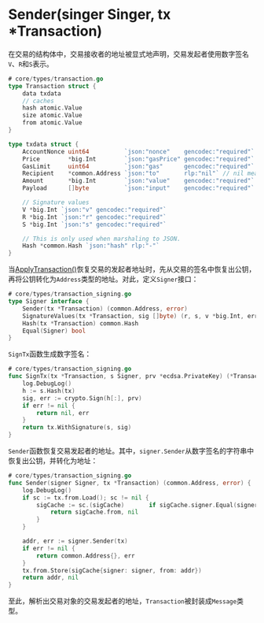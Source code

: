 # Sender(singer Singer, tx *Transaction)

在交易的结构体中，交易接收者的地址被显式地声明，交易发起者使用数字签名`V`、`R`和`S`表示。

```go
# core/types/transaction.go
type Transaction struct {
	data txdata
	// caches
	hash atomic.Value
	size atomic.Value
	from atomic.Value
}

type txdata struct {
	AccountNonce uint64          `json:"nonce"    gencodec:"required"`
	Price        *big.Int        `json:"gasPrice" gencodec:"required"`
	GasLimit     uint64          `json:"gas"      gencodec:"required"`
	Recipient    *common.Address `json:"to"       rlp:"nil"` // nil means contract creation
	Amount       *big.Int        `json:"value"    gencodec:"required"`
	Payload      []byte          `json:"input"    gencodec:"required"`

	// Signature values
	V *big.Int `json:"v" gencodec:"required"`
	R *big.Int `json:"r" gencodec:"required"`
	S *big.Int `json:"s" gencodec:"required"`

	// This is only used when marshaling to JSON.
	Hash *common.Hash `json:"hash" rlp:"-"`
}
```

当[ApplyTransaction()](./applyTransaction.md#%E4%B8%80-message)恢复交易的发起者地址时，先从交易的签名中恢复出公钥，再将公钥转化为`Address`类型的地址。对此，定义`Signer`接口：

```go
# core/types/transaction_signing.go
type Signer interface {
	Sender(tx *Transaction) (common.Address, error)
	SignatureValues(tx *Transaction, sig []byte) (r, s, v *big.Int, err error)
	Hash(tx *Transaction) common.Hash
	Equal(Signer) bool
}
```

`SignTx`函数生成数字签名：

```go
# core/types/transaction_signing.go
func SignTx(tx *Transaction, s Signer, prv *ecdsa.PrivateKey) (*Transaction, error) {
	log.DebugLog()
	h := s.Hash(tx)
	sig, err := crypto.Sign(h[:], prv)
	if err != nil {
		return nil, err
	}
	return tx.WithSignature(s, sig)
}
```

`Sender`函数恢复交易发起者的地址。其中，`signer.Sender`从数字签名的字符串中恢复出公钥，并转化为地址：

```go
# core/types/transaction_signing.go
func Sender(signer Signer, tx *Transaction) (common.Address, error) {
	log.DebugLog()
	if sc := tx.from.Load(); sc != nil {
		sigCache := sc.(sigCache)		if sigCache.signer.Equal(signer) {
			return sigCache.from, nil
		}
	}

	addr, err := signer.Sender(tx)
	if err != nil {
		return common.Address{}, err
	}
	tx.from.Store(sigCache{signer: signer, from: addr})
	return addr, nil
}
```

至此，解析出交易对象的交易发起者的地址，`Transaction`被封装成`Message`类型。


